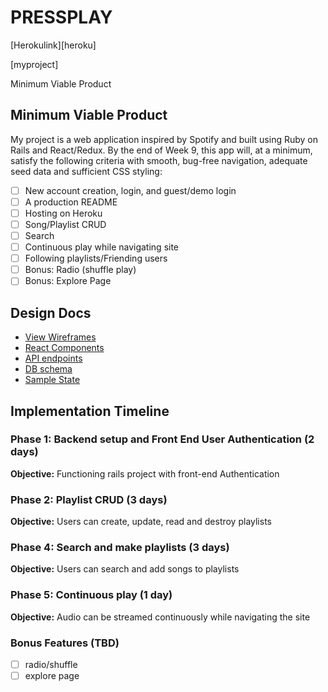 # PRESSPLAY

[Herokulink][heroku]

[myproject]

Minimum Viable Product

## Minimum Viable Product

My project is a web application inspired by Spotify and built using Ruby on Rails and React/Redux. By the end of Week 9, this app will, at a minimum, satisfy the following criteria with smooth, bug-free navigation, adequate seed data and sufficient CSS styling:

- [ ] New account creation, login, and guest/demo login
- [ ] A production README
- [ ] Hosting on Heroku
- [ ] Song/Playlist CRUD
- [ ] Search
- [ ] Continuous play while navigating site
- [ ] Following playlists/Friending users
- [ ] Bonus: Radio (shuffle play)
- [ ] Bonus: Explore Page

## Design Docs
* [View Wireframes][wireframes]
* [React Components][components]
* [API endpoints][api-endpoints]
* [DB schema][schema]
* [Sample State][sample-state]

[wireframes]: docs/wireframes
[components]: docs/component-hierarchy.md
[sample-state]: docs/sample-state.md
[api-endpoints]: docs/api-endpoints.md
[schema]: docs/schema.md


## Implementation Timeline

### Phase 1: Backend setup and Front End User Authentication (2 days)

**Objective:** Functioning rails project with front-end Authentication

### Phase 2: Playlist CRUD (3 days)

**Objective:** Users can create, update, read and destroy playlists


### Phase 4: Search and make playlists (3 days)

**Objective:** Users can search and add songs to playlists


### Phase 5: Continuous play (1 day)

**Objective:** Audio can be streamed continuously while navigating the site


### Bonus Features (TBD)
- [ ] radio/shuffle
- [ ] explore page
